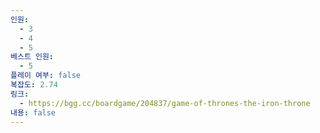 ```yaml
---
인원:
  - 3
  - 4
  - 5
베스트 인원:
  - 5
플레이 여부: false
복잡도: 2.74
링크:
  - https://bgg.cc/boardgame/204837/game-of-thrones-the-iron-throne
내용: false
---
```

